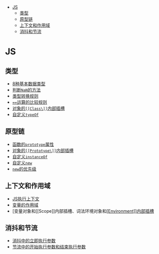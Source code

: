 - [ JS](#head1)
	- [ 类型](#head2)
	- [ 原型链](#head3)
	- [ 上下文和作用域](#head4)
	- [ 消抖和节流](#head5)
# <span id="head1"> JS</span>

## <span id="head2"> 类型</span>

- [8种基本数据类型](https://github.com/blingbling-110/front-end-practice/blob/7c0bdfacd088975866f2880c3596ecebe667662f/JS/%E7%B1%BB%E5%9E%8B/types.js#L1)
- [判断`NaN`的方法](https://github.com/blingbling-110/front-end-practice/blob/7c0bdfacd088975866f2880c3596ecebe667662f/JS/%E7%B1%BB%E5%9E%8B/types.js#L14)
- [类型转换规则](https://github.com/blingbling-110/front-end-practice/blob/7c0bdfacd088975866f2880c3596ecebe667662f/JS/%E7%B1%BB%E5%9E%8B/types.js#L22)
- [`==`运算的比较规则](https://github.com/blingbling-110/front-end-practice/blob/7c0bdfacd088975866f2880c3596ecebe667662f/JS/%E7%B1%BB%E5%9E%8B/types.js#L40)
- [对象的`[[Class\]]`内部插槽](https://github.com/blingbling-110/front-end-practice/blob/7c0bdfacd088975866f2880c3596ecebe667662f/JS/%E7%B1%BB%E5%9E%8B/types.js#L60)
- [自定义`typeOf`](https://github.com/blingbling-110/front-end-practice/blob/666514717c2885804a763d39eb7af4a6da29cce7/JS/%E7%B1%BB%E5%9E%8B/types.js#L67)

## <span id="head3"> 原型链</span>

- [函数的`prototype`属性](https://github.com/blingbling-110/front-end-practice/blob/7c0bdfacd088975866f2880c3596ecebe667662f/JS/%E5%8E%9F%E5%9E%8B%E9%93%BE/prototype.js#L19)
- [对象的`[[Prototype\]]`内部插槽](https://github.com/blingbling-110/front-end-practice/blob/7c0bdfacd088975866f2880c3596ecebe667662f/JS/%E5%8E%9F%E5%9E%8B%E9%93%BE/prototype.js#L4)
- [自定义`instanceOf`](https://github.com/blingbling-110/front-end-practice/blob/666514717c2885804a763d39eb7af4a6da29cce7/JS/%E5%8E%9F%E5%9E%8B%E9%93%BE/prototype.js#L26)
- [自定义`new`](https://github.com/blingbling-110/front-end-practice/blob/666514717c2885804a763d39eb7af4a6da29cce7/JS/%E5%8E%9F%E5%9E%8B%E9%93%BE/new.js#L1)
- [`new`的优先级](https://github.com/blingbling-110/front-end-practice/blob/666514717c2885804a763d39eb7af4a6da29cce7/JS/%E5%8E%9F%E5%9E%8B%E9%93%BE/new.js#L23)

## <span id="head4"> 上下文和作用域</span>

- [JS执行上下文](https://github.com/blingbling-110/front-end-practice/blob/666514717c2885804a763d39eb7af4a6da29cce7/JS/%E4%B8%8A%E4%B8%8B%E6%96%87%E5%92%8C%E4%BD%9C%E7%94%A8%E5%9F%9F/context.js#L1)
- [变量的作用域](https://github.com/blingbling-110/front-end-practice/blob/666514717c2885804a763d39eb7af4a6da29cce7/JS/%E4%B8%8A%E4%B8%8B%E6%96%87%E5%92%8C%E4%BD%9C%E7%94%A8%E5%9F%9F/scope.js#L5)
- [变量对象和[[Scope\]]内部插槽、词法环境对象和[[Environment\]]内部插槽](https://github.com/blingbling-110/front-end-practice/blob/e4abbedaf3914b3659a72ea6e5792c689060a126/JS/%E4%B8%8A%E4%B8%8B%E6%96%87%E5%92%8C%E4%BD%9C%E7%94%A8%E5%9F%9F/scope.js#L45)

## <span id="head5"> 消抖和节流</span>

- [消抖中的立即执行参数](https://github.com/blingbling-110/front-end-practice/blob/7c0bdfacd088975866f2880c3596ecebe667662f/JS/%E6%B6%88%E6%8A%96%E5%92%8C%E8%8A%82%E6%B5%81/debounce.js#L1)
- [节流中的开始执行参数和结束执行参数](https://github.com/blingbling-110/front-end-practice/blob/7c0bdfacd088975866f2880c3596ecebe667662f/JS/%E6%B6%88%E6%8A%96%E5%92%8C%E8%8A%82%E6%B5%81/throttle.js#L1)


